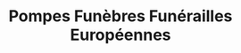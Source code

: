 ---
title: "Pompes Funèbres Funérailles Européennes"
url: /velaux/pompes-funebres-funerailles-europeennes/
shop: Bestattungen
---